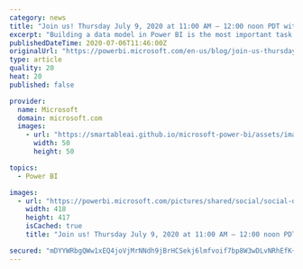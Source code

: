 ```yaml
---
category: news
title: "Join us! Thursday July 9, 2020 at 11:00 AM – 12:00 noon PDT with Reza Rad!"
excerpt: "Building a data model in Power BI is the most important task you should do properly in your Power BI solution. This session is about the most common design pattern models of Power BI; Building the Star Schema with fact table and dimension tables, understand the relationships, building common models such"
publishedDateTime: 2020-07-06T11:46:00Z
originalUrl: "https://powerbi.microsoft.com/en-us/blog/join-us-thursday-july-9-2020-at-1100-am-1200-noon-pdt-with-reza-rad/"
type: article
quality: 20
heat: 20
published: false

provider:
  name: Microsoft
  domain: microsoft.com
  images:
    - url: "https://smartableai.github.io/microsoft-power-bi/assets/images/organizations/microsoft.com-50x50.jpg"
      width: 50
      height: 50

topics:
  - Power BI

images:
  - url: "https://powerbi.microsoft.com/pictures/shared/social/social-default-image.png"
    width: 418
    height: 417
    isCached: true
    title: "Join us! Thursday July 9, 2020 at 11:00 AM – 12:00 noon PDT with Reza Rad!"

secured: "mDYYWRbgQWw1xEQ4joVjMrNNdh9jBrHCSekj6lmfvoif7bp8W3wDLvNRhEfK+u5SWddrM1ZerqflW3Bc1bk51Vvo8F7Jl1H5aW3hOZtlBwenb0DyErR29GBTPHjKaHto4QfJ+5sj9LQi1uxTQiHsncVth9GULcIZtK4KKO3Tzo35PtppztUQe8W/9yqpnhYqdmrIrjEATF+YApxhIWSrP4VuT18qFvVWfwzKODpneWAVSobrCQYaGvWFiHmloPmdPKqZuvu0dgeBRib40/c4jCpAjdtU1QthNJpW5Kt2hJVZiVlIaC4apUT9Ampex1WHm4yUfyOGLD1kb6Os7gWf7Q==;kk9qZFcBzixSyoh/t5qxDw=="
---
```


